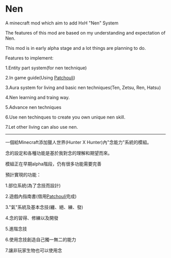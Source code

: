 # Nen
A minecraft mod which aim to add HxH "Nen" System

The features of this mod are based on my understanding and expectation of Nen.

This mod is in early alpha stage and a lot things are planning to do.

Features to implement:

1.Entity part system(for nen technique)

2.In game guide(Using [Patchouli](https://www.curseforge.com/minecraft/mc-mods/patchouli))

3.Aura system for living and basic nen techniques(Ten, Zetsu, Ren, Hatsu)

4.Nen learning and traing way.

5.Advance nen techniques

6.Use nen techinques to create you own unique nen skill.

7.Let other living can also use nen.

--------------------------------------------------------------------------------------------------

一個給Minecraft添加獵人世界(Hunter X Hunter)內"念能力"系統的模組。

念的設定和各種功能是基於我對念的理解和期望而來。

模組正在早期alpha階段，仍有很多功能需要完善

預計實現的功能：

1.部位系統(為了念技而設計)

2.遊戲內指南書(借用[Patchouli](https://www.curseforge.com/minecraft/mc-mods/patchouli)完成)

3."氣"系統及基本念技(纏、絕、練、發)

4.念的習得、修練以及開發

5.進階念技

6.使用念技創造自己獨一無二的能力

7.讓非玩家生物也可以使用念
